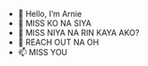 - 👋 Hello, I’m Arnie
- 👀 MISS KO NA SIYA
- 🌱 MISS NIYA NA RIN KAYA AKO?
- 💞️ REACH OUT NA OH
- 📫 MISS YOU
  

<!---
arniepogi/arniepogi is a ✨ special ✨ repository because its `README.md` (this file) appears on your GitHub profile.
You can click the Preview link to take a look at your changes.
--->
